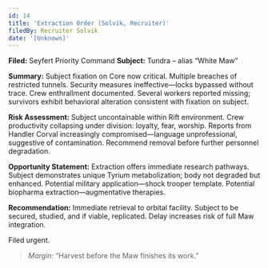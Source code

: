 ```yaml
---
id: 14
title: 'Extraction Order (Solvik, Recruiter)'
filedBy: Recruiter Solvik
date: '[Unknown]'
---
```

**Filed:** Seyfert Priority Command
**Subject:** Tundra – alias “White Maw”

**Summary:**
Subject fixation on Core now critical. Multiple breaches of restricted tunnels. Security measures ineffective—locks bypassed without trace. Crew enthrallment documented. Several workers reported missing; survivors exhibit behavioral alteration consistent with fixation on subject.

**Risk Assessment:**
Subject uncontainable within Rift environment. Crew productivity collapsing under division: loyalty, fear, worship. Reports from Handler Corval increasingly compromised—language unprofessional, suggestive of contamination. Recommend removal before further personnel degradation.

**Opportunity Statement:**
Extraction offers immediate research pathways. Subject demonstrates unique Tyrium metabolization; body not degraded but enhanced. Potential military application—shock trooper template. Potential biopharma extraction—augmentative therapies.

**Recommendation:**
Immediate retrieval to orbital facility. Subject to be secured, studied, and if viable, replicated. Delay increases risk of full Maw integration.

Filed urgent.

> *Margin:* “Harvest before the Maw finishes its work.”
